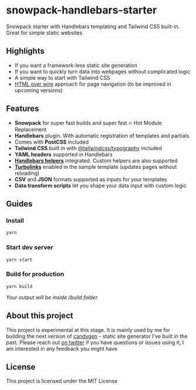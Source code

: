 # snowpack-handlebars-starter
Snowpack starter with Handlebars templating and Tailwind CSS built-in. Great for simple static websites

## Highlights

- If you want a framework-less static site generation
- If you want to quickly turn data into webpages without complicated logic
- A simple way to start with Tailwind CSS
- [HTML over wire](https://hotwire.dev/) approach for page navigation (to be improved in upcoming versions)

## Features

- **Snowpack** for super fast builds and super fast :fire: Hot Module Replacement
- **Handlebars** plugin. With automatic registration of templates and partials
- Comes with **PostCSS** included
- **Tailwind CSS** built in with [@tailwindcss/typography](https://github.com/tailwindlabs/tailwindcss-typography) included
- **YAML headers** supported in Handlebars
- **[Handlebars helpers](https://github.com/helpers/handlebars-helpers)** integrated. Custom helpers are also supported
- **[Turbolinks](https://github.com/turbolinks/turbolinks)** enabled in the sample template (updates pages without reloading)
- **CSV** and **JSON** formats supported as inputs for your templates
- **Data transform scripts** let you shape your data input with custom logic

## Guides

### Install

```
yarn
```

### Start dev server

```
yarn start
```

### Build for production

```
yarn build
```

_Your output will be inside /build folder_

## About this project

This project is experimental at this stage. It is mainly used by me for building the next version of [candygen](https://github.com/rustamli/candygen) - static site generator I've built in the past.
Please reach out [on twitter](https://twitter.com/nehfy) if you have questions or issues using it, I am interested in any feedback you might have

## License

This project is licensed under the MIT License
